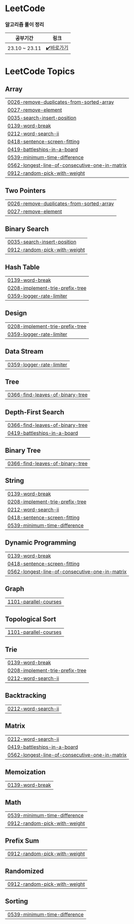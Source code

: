 # LeetCode

### 알고리즘 풀이 정리
|공부기간|링크|
|----|----|
|23.10 ~ 23.11|[✔️바로가기](https://www.notion.so/1e097939785344adaef1ac7cf9afd163?v=a19ec5d2173d4869bbef8c1780d610e7)|

<!---LeetCode Topics Start-->
# LeetCode Topics
## Array
|  |
| ------- |
| [0026-remove-duplicates-from-sorted-array](https://github.com/mjkim103301/LeetCode/tree/master/0026-remove-duplicates-from-sorted-array) |
| [0027-remove-element](https://github.com/mjkim103301/LeetCode/tree/master/0027-remove-element) |
| [0035-search-insert-position](https://github.com/mjkim103301/LeetCode/tree/master/0035-search-insert-position) |
| [0139-word-break](https://github.com/mjkim103301/LeetCode/tree/master/0139-word-break) |
| [0212-word-search-ii](https://github.com/mjkim103301/LeetCode/tree/master/0212-word-search-ii) |
| [0418-sentence-screen-fitting](https://github.com/mjkim103301/LeetCode/tree/master/0418-sentence-screen-fitting) |
| [0419-battleships-in-a-board](https://github.com/mjkim103301/LeetCode/tree/master/0419-battleships-in-a-board) |
| [0539-minimum-time-difference](https://github.com/mjkim103301/LeetCode/tree/master/0539-minimum-time-difference) |
| [0562-longest-line-of-consecutive-one-in-matrix](https://github.com/mjkim103301/LeetCode/tree/master/0562-longest-line-of-consecutive-one-in-matrix) |
| [0912-random-pick-with-weight](https://github.com/mjkim103301/LeetCode/tree/master/0912-random-pick-with-weight) |
## Two Pointers
|  |
| ------- |
| [0026-remove-duplicates-from-sorted-array](https://github.com/mjkim103301/LeetCode/tree/master/0026-remove-duplicates-from-sorted-array) |
| [0027-remove-element](https://github.com/mjkim103301/LeetCode/tree/master/0027-remove-element) |
## Binary Search
|  |
| ------- |
| [0035-search-insert-position](https://github.com/mjkim103301/LeetCode/tree/master/0035-search-insert-position) |
| [0912-random-pick-with-weight](https://github.com/mjkim103301/LeetCode/tree/master/0912-random-pick-with-weight) |
## Hash Table
|  |
| ------- |
| [0139-word-break](https://github.com/mjkim103301/LeetCode/tree/master/0139-word-break) |
| [0208-implement-trie-prefix-tree](https://github.com/mjkim103301/LeetCode/tree/master/0208-implement-trie-prefix-tree) |
| [0359-logger-rate-limiter](https://github.com/mjkim103301/LeetCode/tree/master/0359-logger-rate-limiter) |
## Design
|  |
| ------- |
| [0208-implement-trie-prefix-tree](https://github.com/mjkim103301/LeetCode/tree/master/0208-implement-trie-prefix-tree) |
| [0359-logger-rate-limiter](https://github.com/mjkim103301/LeetCode/tree/master/0359-logger-rate-limiter) |
## Data Stream
|  |
| ------- |
| [0359-logger-rate-limiter](https://github.com/mjkim103301/LeetCode/tree/master/0359-logger-rate-limiter) |
## Tree
|  |
| ------- |
| [0366-find-leaves-of-binary-tree](https://github.com/mjkim103301/LeetCode/tree/master/0366-find-leaves-of-binary-tree) |
## Depth-First Search
|  |
| ------- |
| [0366-find-leaves-of-binary-tree](https://github.com/mjkim103301/LeetCode/tree/master/0366-find-leaves-of-binary-tree) |
| [0419-battleships-in-a-board](https://github.com/mjkim103301/LeetCode/tree/master/0419-battleships-in-a-board) |
## Binary Tree
|  |
| ------- |
| [0366-find-leaves-of-binary-tree](https://github.com/mjkim103301/LeetCode/tree/master/0366-find-leaves-of-binary-tree) |
## String
|  |
| ------- |
| [0139-word-break](https://github.com/mjkim103301/LeetCode/tree/master/0139-word-break) |
| [0208-implement-trie-prefix-tree](https://github.com/mjkim103301/LeetCode/tree/master/0208-implement-trie-prefix-tree) |
| [0212-word-search-ii](https://github.com/mjkim103301/LeetCode/tree/master/0212-word-search-ii) |
| [0418-sentence-screen-fitting](https://github.com/mjkim103301/LeetCode/tree/master/0418-sentence-screen-fitting) |
| [0539-minimum-time-difference](https://github.com/mjkim103301/LeetCode/tree/master/0539-minimum-time-difference) |
## Dynamic Programming
|  |
| ------- |
| [0139-word-break](https://github.com/mjkim103301/LeetCode/tree/master/0139-word-break) |
| [0418-sentence-screen-fitting](https://github.com/mjkim103301/LeetCode/tree/master/0418-sentence-screen-fitting) |
| [0562-longest-line-of-consecutive-one-in-matrix](https://github.com/mjkim103301/LeetCode/tree/master/0562-longest-line-of-consecutive-one-in-matrix) |
## Graph
|  |
| ------- |
| [1101-parallel-courses](https://github.com/mjkim103301/LeetCode/tree/master/1101-parallel-courses) |
## Topological Sort
|  |
| ------- |
| [1101-parallel-courses](https://github.com/mjkim103301/LeetCode/tree/master/1101-parallel-courses) |
## Trie
|  |
| ------- |
| [0139-word-break](https://github.com/mjkim103301/LeetCode/tree/master/0139-word-break) |
| [0208-implement-trie-prefix-tree](https://github.com/mjkim103301/LeetCode/tree/master/0208-implement-trie-prefix-tree) |
| [0212-word-search-ii](https://github.com/mjkim103301/LeetCode/tree/master/0212-word-search-ii) |
## Backtracking
|  |
| ------- |
| [0212-word-search-ii](https://github.com/mjkim103301/LeetCode/tree/master/0212-word-search-ii) |
## Matrix
|  |
| ------- |
| [0212-word-search-ii](https://github.com/mjkim103301/LeetCode/tree/master/0212-word-search-ii) |
| [0419-battleships-in-a-board](https://github.com/mjkim103301/LeetCode/tree/master/0419-battleships-in-a-board) |
| [0562-longest-line-of-consecutive-one-in-matrix](https://github.com/mjkim103301/LeetCode/tree/master/0562-longest-line-of-consecutive-one-in-matrix) |
## Memoization
|  |
| ------- |
| [0139-word-break](https://github.com/mjkim103301/LeetCode/tree/master/0139-word-break) |
## Math
|  |
| ------- |
| [0539-minimum-time-difference](https://github.com/mjkim103301/LeetCode/tree/master/0539-minimum-time-difference) |
| [0912-random-pick-with-weight](https://github.com/mjkim103301/LeetCode/tree/master/0912-random-pick-with-weight) |
## Prefix Sum
|  |
| ------- |
| [0912-random-pick-with-weight](https://github.com/mjkim103301/LeetCode/tree/master/0912-random-pick-with-weight) |
## Randomized
|  |
| ------- |
| [0912-random-pick-with-weight](https://github.com/mjkim103301/LeetCode/tree/master/0912-random-pick-with-weight) |
## Sorting
|  |
| ------- |
| [0539-minimum-time-difference](https://github.com/mjkim103301/LeetCode/tree/master/0539-minimum-time-difference) |
<!---LeetCode Topics End-->